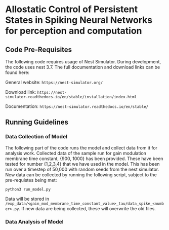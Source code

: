 # Allostatic Control of Persistent States in Spiking Neural Networks for perception and computation

## Code Pre-Requisites

The following code requires usage of Nest Simulator. During development, the code uses nest 3.7. The full documentation and download links can be found here:

General website: ```https://nest-simulator.org/```

Download link: ```https://nest-simulator.readthedocs.io/en/stable/installation/index.html```

Documentation: ```https://nest-simulator.readthedocs.io/en/stable/```

## Running Guidelines

### Data Collection of Model

The following part of the code runs the model and collect data from it for analysis work. Collected data of the sample run for gain modulation membrane time constant, {900, 1000} has been provided. These have been tested for number {1,2,3,4} that we have used in the model. This has been run over a timestep of 50,000 with random seeds from the nest simulator. New data can be collected by running the following script, subject to the pre-requistes being met:
```
python3 run_model.py
```
Data will be stored in ```/exp_data/<gain_mod_membrane_time_constant_value>_tau/data_spike_<number>.py```. If new data are being collected, these will overwrite the old files.

### Data Analysis of Model

